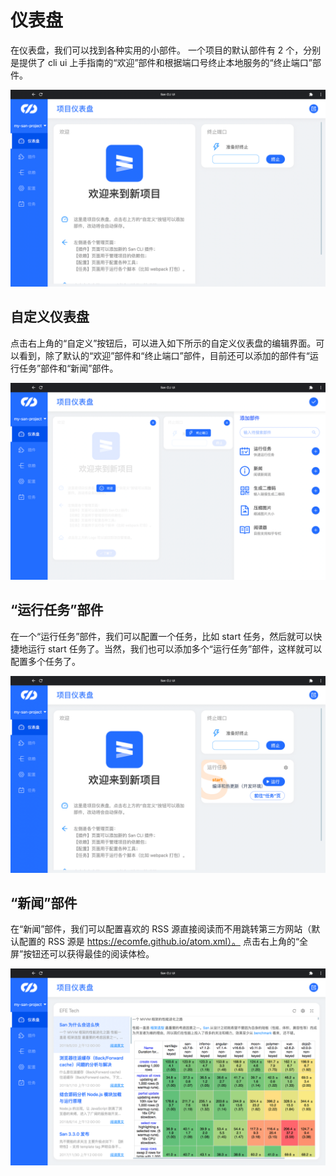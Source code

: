 # 仪表盘
在仪表盘，我们可以找到各种实用的小部件。
一个项目的默认部件有 2 个，分别是提供了 cli ui 上手指南的“欢迎”部件和根据端口号终止本地服务的“终止端口”部件。

![](./assets/dashboard.png)

## 自定义仪表盘
点击右上角的“自定义”按钮后，可以进入如下所示的自定义仪表盘的编辑界面。可以看到，除了默认的“欢迎”部件和“终止端口”部件，目前还可以添加的部件有“运行任务”部件和“新闻”部件。

![](./assets/custom-dashboard.png)

## “运行任务”部件
在一个“运行任务”部件，我们可以配置一个任务，比如 start 任务，然后就可以快捷地运行 start 任务了。当然，我们也可以添加多个“运行任务”部件，这样就可以配置多个任务了。

![](./assets/run-task-widget.png)

## “新闻”部件
在“新闻”部件，我们可以配置喜欢的 RSS 源直接阅读而不用跳转第三方网站（默认配置的 RSS 源是 https://ecomfe.github.io/atom.xml）。
点击右上角的“全屏”按钮还可以获得最佳的阅读体检。

![](./assets/news-widget.png)
